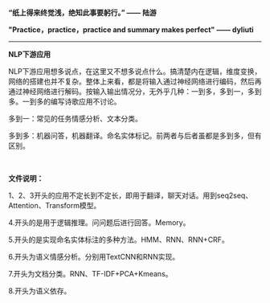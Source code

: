 **“纸上得来终觉浅，绝知此事要躬行。”  —— 陆游**

**"Practice，practice，practice and summary makes perfect" —— dyliuti**

------

**NLP下游应用**

NLP下游应用想多说点，在这里又不想多说点什么。搞清楚内在逻辑，维度变换，网络的搭建也并不复杂。整体上来看，都是将输入通过神经网络进行编码，然后再通过神经网络进行解码。按输入输出情况分，无外乎几种：一到多，多到一，多到多。一到多的编写诗歌应用不讨论。

多到一：常见的任务情感分析、文本分类。

多到多：机器问答，机器翻译。命名实体标记。前两者与后者虽都是多到多，但有区别。

<br>

**文件说明：**

1、2、3开头的应用不定长到不定长，即用于翻译，聊天对话。用到seq2seq、Attention、Transform模型。

4.开头的是用于逻辑推理。问问题后进行回答。Memory。

5.开头的是实现命名实体标注的多种方法。HMM、RNN、RNN+CRF。

6.开头为语义情感分析。分别用TextCNN和RNN实现。

7.开头为文档分类。RNN、TF-IDF+PCA+Kmeans。

8.开头为语义依存。


